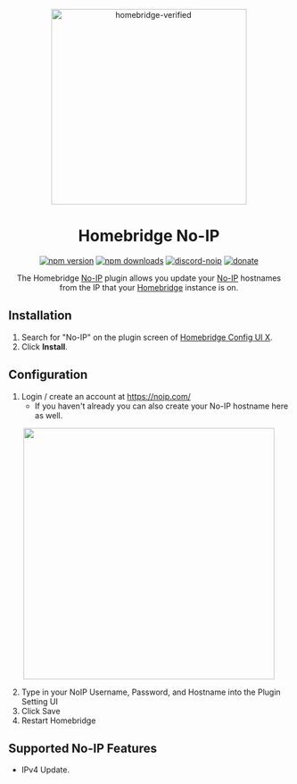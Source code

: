 <span align="center">

<a href="https://github.com/homebridge/verified/blob/master/verified-plugins.json"><img alt="homebridge-verified" src="https://raw.githubusercontent.com/homebridge-plugins/homebridge-noip/latest/branding/Homebridge_x_No-IP.svg?sanitize=true" width="350px"></a>

# Homebridge No-IP

<a href="https://www.npmjs.com/package/homebridge-noip"><img title="npm version" src="https://badgen.net/npm/v/homebridge-noip?icon=npm&label" ></a>
<a href="https://www.npmjs.com/package/homebridge-noip"><img title="npm downloads" src="https://badgen.net/npm/dt/homebridge-noip?label=downloads" ></a>
<a href="https://discord.gg/8fpZA4S"><img title="discord-noip" src="https://badgen.net/discord/online-members/8fpZA4S?icon=discord&label=discord" ></a>
<a href="https://paypal.me/donavanbecker"><img title="donate" src="https://badgen.net/badge/donate/paypal/yellow" ></a>

<p>The Homebridge <a href="https://noip.com">No-IP</a> 
plugin allows you update your <a href="https://noip.com">No-IP</a> hostnames from the IP that your 
  <a href="https://homebridge.io">Homebridge</a> instance is on. 
</p>

</span>

## Installation

1. Search for "No-IP" on the plugin screen of [Homebridge Config UI X](https://github.com/oznu/homebridge-config-ui-x).
2. Click **Install**.

## Configuration

1. Login / create an account at https://noip.com/
   - If you haven't already you can also create your No-IP hostname here as well.

<p align="center">

<img src="https://user-images.githubusercontent.com/9875439/133934622-05a9c19e-c5ba-46ee-b0db-0748420813d7.png" width="450px">

</p>

2. Type in your NoIP Username, Password, and Hostname into the Plugin Setting UI
3. Click Save
4. Restart Homebridge

## Supported No-IP Features

- IPv4 Update.
